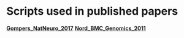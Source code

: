 # Scripts used in published papers

[**Gompers_NatNeuro_2017**](https://github.com/NordNeurogenomicsLab/Publications/tree/master/Gompers_NatNeuro_2017)
[**Nord_BMC_Genomics_2011**](https://github.com/NordNeurogenomicsLab/Publications/tree/master/Nord_BMC_Genomics_2011)

